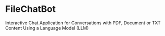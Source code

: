 # FileChatBot
Interactive Chat Application for Conversations with PDF, Document or TXT Content Using a Language Model (LLM)

